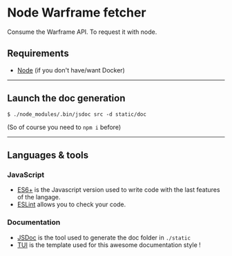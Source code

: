 # Node Warframe fetcher

Consume the Warframe API. To request it with node.

## Requirements

- [Node](https://nodejs.org/en/) (if you don't have/want Docker)

---

## Launch the doc generation 

    $ ./node_modules/.bin/jsdoc src -d static/doc

(So of course you need to `npm i` before)

---

## Languages & tools

### JavaScript

- [ES6+](es6-features.org) is the Javascript version used to write code with the last features of the langage.
- [ESLint](https://eslint.org/) allows you to check your code.

### Documentation

- [JSDoc](https://github.com/jsdoc3/jsdoc) is the tool used to generate the doc folder in `./static`
- [TUI](https://github.com/nhnent/tui.jsdoc-template) is the template used for this awesome documentation style !

